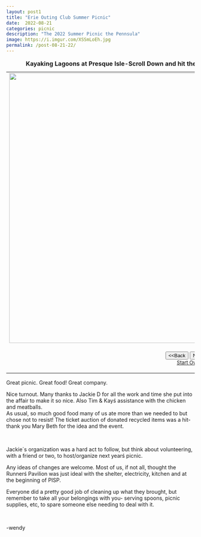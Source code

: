 ```yaml
---
layout: post1
title: "Erie Outing Club Summer Picnic"
date:  2022-08-21
categories: picnic
description: "The 2022 Summer Picnic the Pennsula"
image: https://i.imgur.com/XSSmLoEh.jpg
permalink: /post-08-21-22/
---
```



<table border="0" cellpadding="0">
  <caption><strong>Kayaking Lagoons at Presque Isle-Scroll Down and hit the Next button to view slide show,read the story below.</strong></caption>
  <tr>
    <td width="100%"><img src="https://i.imgur.com/XSSmLoEh.jpg" width="960" height="720" class="responsive" name="photoslider"></td>
  </tr>
  <tr>
    <td width="100%"><form method="POST" name="rotater">
      <div align="center"><center><p><script language="JavaScript1.1">
var photos=new Array()
var which=0

/*Change the below variables to reference your own images. You may have as many images in the slider as you wish*/
photos[0]="https://i.imgur.com/XSSmLoEh.jpg"
photos[1]="https://i.imgur.com/VtdB0Sxh.jpg"
photos[2]="https://i.imgur.com/TSeX2YKh.jpg"
photos[3]="https://i.imgur.com/lTF8S5Nh.jpg"
photos[4]="https://i.imgur.com/qjTUQ4eh.jpg"
photos[5]="https://i.imgur.com/gcWBbICh.jpg"
photos[6]="https://i.imgur.com/aYYOGZsh.jpg"
photos[7]="https://i.imgur.com/7lnzTGkh.jpg"
photos[8]="https://i.imgur.com/LpLgWUSh.jpg"
photos[9]="https://i.imgur.com/zkam5JUh.jpg"
photos[10]="https://i.imgur.com/pIIaF4Fh.jpg"
photos[11]="https://i.imgur.com/XnlfBRKh.jpg"


function backward(){
if (which>0){
window.status=''
which--
document.images.photoslider.src=photos[which]
}
}

function forward(){
if (which<photos.length-1){
which++
document.images.photoslider.src=photos[which]
}
else window.status='End of gallery'
}
</script><input type="button" value="&lt;&lt;Back" name="B2"
      onClick="backward()"> <input type="button" value="Next&gt;&gt;" name="B1"
      onClick="forward()"><br>
      <a href="#" onClick="which=1;backward();return false"><small>Start Over</small></a></p>
      </center></div>
    </form>
    </td>
  </tr>
</table>
<p>Great picnic.  Great food!  Great company.

Nice turnout.
Many thanks to Jackie D for all the work and time she put into the affair to make it so nice.  Also Tim & Kayś assistance with the chicken and meatballs.  
As usual, so much good food many of us ate more than we needed to but chose not to resist!
The ticket auction of donated recycled items was a hit- thank you Mary Beth for the idea and the event.</p><br>


<p>Jackie´s organization was a hard act to follow, but think about volunteering, with a friend or two, to host/organize next yearś picnic.

Any ideas of changes are welcome.  Most of us, if not all, thought the Runnerś Pavilion was just ideal with the shelter, electricity, kitchen and at the beginning of PISP.

Everyone did a pretty good job of cleaning up what they brought, but remember to take all your belongings with you- serving spoons, picnic supplies, etc, to spare someone else needing to deal with it.



</p><br>
<p>-wendy</p><br>



 
<br>
<br>
